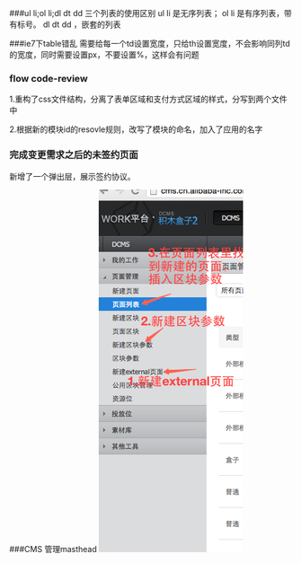###ul li;ol li;dl dt dd   三个列表的使用区别
ul li  是无序列表；
ol li  是有序列表，带有标号。
dl dt dd  ，嵌套的列表

###ie7下table错乱
 需要给每一个td设置宽度，只给th设置宽度，不会影响同列td的宽度，同时需要设置px，不要设置%，这样会有问题
 
### flow code-review

1.重构了css文件结构，分离了表单区域和支付方式区域的样式，分写到两个文件中

2.根据新的模块id的resovle规则，改写了模块的命名，加入了应用的名字

### 完成变更需求之后的未签约页面
新增了一个弹出层，展示签约协议。

###CMS 管理masthead
![](img/9-22.png)
